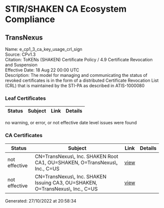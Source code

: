 # STIR/SHAKEN CA Ecosystem Compliance

## TransNexus
Name: e_cp1_3_ca_key_usage_crl_sign\
Source: CPv1.3\
Citation: ToKENs (SHAKEN) Certificate Policy / 4.9 Certificate Revocation and Suspension\
Effective Date: 18 Aug 22 00:00 UTC\
Description: The model for managing and communicating the status of revoked certificates is in the form of a distributed Certificate Revocation List (CRL) that is maintained by the STI-PA as described in ATIS-1000080

### Leaf Certificates

| Status | Subject | Link | Details |
|--------|---------|------|---------|

no warning, or error, or not effective date level issues were found

### CA Certificates

| Status | Subject | Link | Details |
|--------|---------|------|---------|
| not effective | CN=TransNexus\\, Inc. SHAKEN Root CA1, OU=SHAKEN, O=TransNexus\\, Inc., C=US | [view](../../CERTIFICATES/36dc4ae1d521b8a5aedd10498e6ce757581b197f/README.md) |  |
| not effective | CN=TransNexus\\, Inc. SHAKEN Issuing CA3, OU=SHAKEN, O=TransNexus\\, Inc., C=US | [view](../../CERTIFICATES/df7d871ff60d213820a96308346eda870d6e8ed2/README.md) |  |


Generated: 27/10/2022 at 20:58:34